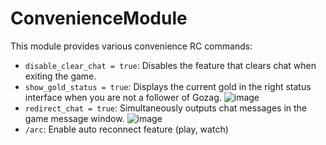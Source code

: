 # ConvenienceModule

This module provides various convenience RC commands:
- `disable_clear_chat = true`: Disables the feature that clears chat when exiting the game.
- `show_gold_status = true`: Displays the current gold in the right status interface when you are not a follower of Gozag.
  ![image](https://github.com/user-attachments/assets/12d4c182-e84e-4394-8407-8f1164453eb3)
- `redirect_chat = true`: Simultaneously outputs chat messages in the game message window.
  ![image](https://github.com/user-attachments/assets/009cec7a-4060-408d-bdaa-f36a68f61da7)
- `/arc`: Enable auto reconnect feature (play, watch)

